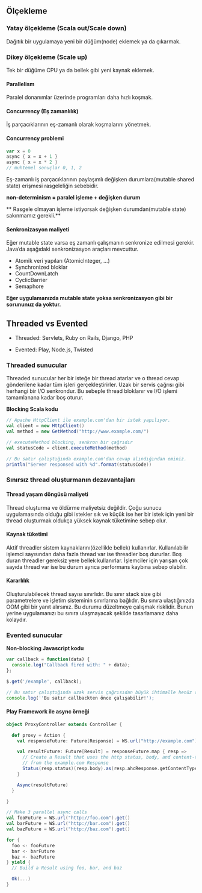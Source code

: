## Ölçekleme

### Yatay ölçekleme (Scala out/Scale down)

Dağıtık bir uygulamaya yeni bir düğüm(node) eklemek ya da çıkarmak.

### Dikey ölçekleme (Scale up)

Tek bir düğüme CPU ya da bellek gibi yeni kaynak eklemek.

#### Parallelism

Paralel donanımlar üzerinde programları daha hızlı koşmak.

#### Concurrency (Eş zamanlılık)

İş parçacıklarının eş-zamanlı olarak koşmalarını yönetmek.

#### Concurrency problemi
```scala
var x = 0
async { x = x + 1 }
async { x = x * 2 }
// muhtemel sonuçlar 0, 1, 2
```
Eş-zamanlı iş parçacıklarının paylaşımlı değişken durumlara(mutable shared state) erişmesi rasgeleliğin sebebidir.

**non-determinism = paralel işleme + değişken durum**

** Rasgele olmayan işleme istiyorsak değişken durumdan(mutable state) sakınmamız gerekli.**

#### Senkronizasyon maliyeti

Eğer mutable state varsa eş zamanlı çalışmanın senkronize edilmesi gerekir. Java’da aşağıdaki senkronizasyon araçları mevcuttur.

* Atomik veri yapıları (AtomicInteger, ...)
* Synchronized bloklar
* CountDownLatch
* CyclicBarrier
* Semaphore

**Eğer uygulamanızda mutable state yoksa senkronizasyon gibi bir sorununuz da yoktur.**

## Threaded vs Evented

* Threaded: Servlets, Ruby on Rails, Django, PHP

* Evented: Play, Node.js, Twisted

### Threaded sunucular

Threaded sunucular her bir isteğe bir thread atarlar ve o thread cevap gönderilene kadar tüm işleri gerçekleştirirler. Uzak bir servis çağrısı gibi herhangi bir I/O senkrondur. Bu sebeple thread bloklanır ve I/O işlemi tamamlanana kadar boş oturur.

**Blocking Scala kodu**

```scala
// Apache HttpClient ile example.com'dan bir istek yapılıyor.
val client = new HttpClient()
val method = new GetMethod("http://www.example.com/")

// executeMethod blocking, senkron bir çağrıdır
val statusCode = client.executeMethod(method)

// Bu satır çalıştığında example.com'dan cevap alındığından eminiz.
println("Server responsed with %d".format(statusCode))
```

### Sınırsız thread oluşturmanın dezavantajları

#### Thread yaşam döngüsü maliyeti

Thread oluşturma ve öldürme maliyetsiz değildir. 
Çoğu sunucu uygulamasında olduğu gibi istekler sık ve küçük ise her bir istek için yeni bir thread oluşturmak 
oldukça yüksek kaynak tüketimine sebep olur.

#### Kaynak tüketimi

Aktif threadler sistem kaynaklarını(özellikle bellek) kullanırlar. 
Kullanılabilir işlemci sayısından daha fazla thread var ise threadler boş dururlar. 
Boş duran threadler gereksiz yere bellek kullanırlar. 
İşlemciler için yarışan çok sayıda thread var ise bu durum ayrıca performans kaybına sebep olabilir.

#### Kararlılık

Oluşturulabilecek thread sayısı sınırlıdır. 
Bu sınır stack size gibi parametrelere ve işletim sisteminin sınırlarına bağlıdır. 
Bu sınıra ulaştığınızda OOM gibi bir yanıt alırsınız. Bu durumu düzeltmeye çalışmak risklidir. 
Bunun yerine uygulamanızı bu sınıra ulaşmayacak şekilde tasarlamanız daha kolaydır.

### Evented sunucular

**Non-blocking Javascript kodu**
```js
var callback = function(data) {
  console.log("Callback fired with: " + data);
};

$.get('/example', callback);

// Bu satır çalıştığında uzak servis çağrısıdan büyük ihtimalle henüz cevap dönmemiş olacak. 
console.log(''Bu satır callbackten önce çalışabilir!');
```

#### Play Framework ile async örneği

```scala
object ProxyController extends Controller {

  def proxy = Action {
    val responseFuture: Future[Response] = WS.url("http://example.com").get()

    val resultFuture: Future[Result] = responseFuture.map { resp =>
      // Create a Result that uses the http status, body, and content-type
      // from the example.com Response
      Status(resp.status)(resp.body).as(resp.ahcResponse.getContentType)
    }

    Async(resultFuture)
  }

}
```

```scala
// Make 3 parallel async calls
val fooFuture = WS.url("http://foo.com").get()
val barFuture = WS.url("http://bar.com").get()
val bazFuture = WS.url("http://baz.com").get()

for {
  foo <- fooFuture
  bar <- barFuture
  baz <- bazFuture
} yield {
  // Build a Result using foo, bar, and baz

  Ok(...)
}
```

